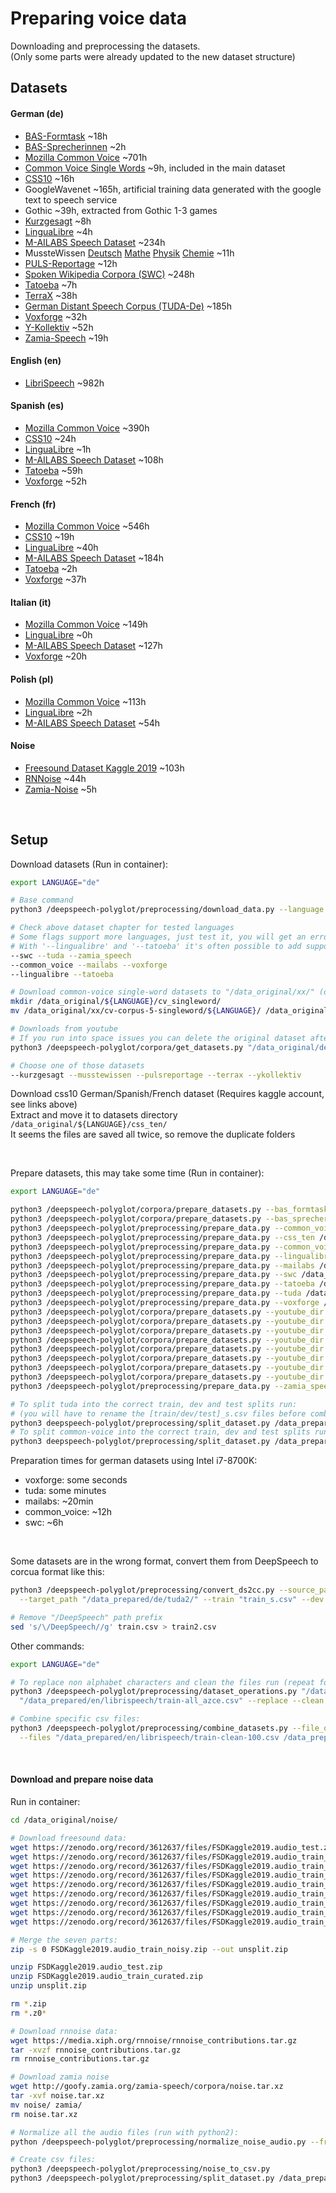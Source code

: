 # Preparing voice data

Downloading and preprocessing the datasets. \
(Only some parts were already updated to the new dataset structure)

## Datasets

#### German (de)

- [BAS-Formtask](https://clarin.phonetik.uni-muenchen.de/BASRepository/Public/Corpora/FORMTASK/FORMTASK.2.php) ~18h
- [BAS-Sprecherinnen](https://clarin.phonetik.uni-muenchen.de/BASRepository/Public/Corpora/SprecherInnen/SprecherInnen.1.php) ~2h
- [Mozilla Common Voice](https://voice.mozilla.org/) ~701h
- [Common Voice Single Words](https://voice.mozilla.org/) ~9h, included in the main dataset
- [CSS10](https://www.kaggle.com/bryanpark/german-single-speaker-speech-dataset) ~16h
- GoogleWavenet ~165h, artificial training data generated with the google text to speech service
- Gothic ~39h, extracted from Gothic 1-3 games
- [Kurzgesagt](https://www.youtube.com/c/KurzgesagtDE/videos) ~8h
- [LinguaLibre](https://lingualibre.org/wiki/LinguaLibre:Main_Page) ~4h
- [M-AILABS Speech Dataset](https://www.caito.de/2019/01/the-m-ailabs-speech-dataset/) ~234h
- MussteWissen [Deutsch](https://www.youtube.com/c/musstewissenDeutsch/videos) [Mathe](https://www.youtube.com/c/musstewissenMathe/videos) [Physik](https://www.youtube.com/c/musstewissenPhysik/videos) [Chemie](https://www.youtube.com/c/musstewissenChemie/videos) ~11h
- [PULS-Reportage](https://www.youtube.com/puls/videos) ~12h
- [Spoken Wikipedia Corpora (SWC)](https://nats.gitlab.io/swc/) ~248h
- [Tatoeba](https://tatoeba.org/deu/sentences/search?query=&from=deu&to=und&user=&orphans=no&unapproved=no&has_audio=yes&tags=&list=&native=&trans_filter=limit&trans_to=und&trans_link=&trans_user=&trans_orphan=&trans_unapproved=&trans_has_audio=&sort_reverse=&sort=relevance) ~7h
- [TerraX](https://www.youtube.com/c/terra-x/videos) ~38h
- [German Distant Speech Corpus (TUDA-De)](https://www.inf.uni-hamburg.de/en/inst/ab/lt/resources/data/acoustic-models.html) ~185h
- [Voxforge](http://www.voxforge.org/home/forums/other-languages/german/open-speech-data-corpus-for-german) ~32h
- [Y-Kollektiv](https://www.youtube.com/c/ykollektiv/videos) ~52h
- [Zamia-Speech](https://goofy.zamia.org/zamia-speech/corpora/zamia_de/) ~19h

#### English (en)

- [LibriSpeech](http://www.openslr.org/11) ~982h

#### Spanish (es)

- [Mozilla Common Voice](https://voice.mozilla.org/) ~390h
- [CSS10](https://www.kaggle.com/bryanpark/spanish-single-speaker-speech-dataset) ~24h
- [LinguaLibre](https://lingualibre.org/wiki/LinguaLibre:Main_Page) ~1h
- [M-AILABS Speech Dataset](https://www.caito.de/2019/01/the-m-ailabs-speech-dataset/) ~108h
- [Tatoeba](https://tatoeba.org/spa/sentences/search?query=&from=spa&to=und&user=&orphans=no&unapproved=no&has_audio=yes&tags=&list=&native=&trans_filter=limit&trans_to=und&trans_link=&trans_user=&trans_orphan=&trans_unapproved=&trans_has_audio=&sort_reverse=&sort=relevance) ~59h
- [Voxforge](http://www.voxforge.org/home/) ~52h

#### French (fr)

- [Mozilla Common Voice](https://voice.mozilla.org/) ~546h
- [CSS10](https://www.kaggle.com/bryanpark/french-single-speaker-speech-dataset) ~19h
- [LinguaLibre](https://lingualibre.org/wiki/LinguaLibre:Main_Page) ~40h
- [M-AILABS Speech Dataset](https://www.caito.de/2019/01/the-m-ailabs-speech-dataset/) ~184h
- [Tatoeba](https://tatoeba.org/fra/sentences/search?query=&from=fra&to=und&user=&orphans=no&unapproved=no&has_audio=yes&tags=&list=&native=&trans_filter=limit&trans_to=und&trans_link=&trans_user=&trans_orphan=&trans_unapproved=&trans_has_audio=&sort_reverse=&sort=relevance) ~2h
- [Voxforge](http://www.voxforge.org/home/) ~37h

#### Italian (it)

- [Mozilla Common Voice](https://voice.mozilla.org/) ~149h
- [LinguaLibre](https://lingualibre.org/wiki/LinguaLibre:Main_Page) ~0h
- [M-AILABS Speech Dataset](https://www.caito.de/2019/01/the-m-ailabs-speech-dataset/) ~127h
- [Voxforge](http://www.voxforge.org/home/) ~20h

#### Polish (pl)

- [Mozilla Common Voice](https://voice.mozilla.org/) ~113h
- [LinguaLibre](https://lingualibre.org/wiki/LinguaLibre:Main_Page) ~2h
- [M-AILABS Speech Dataset](https://www.caito.de/2019/01/the-m-ailabs-speech-dataset/) ~54h

#### Noise

- [Freesound Dataset Kaggle 2019](https://zenodo.org/record/3612637#.Xjq7OuEo9rk) ~103h
- [RNNoise](https://people.xiph.org/~jm/demo/rnnoise/) ~44h
- [Zamia-Noise](http://goofy.zamia.org/zamia-speech/corpora/noise.tar.xz) ~5h

<br>

## Setup

Download datasets (Run in container):

```bash
export LANGUAGE="de"

# Base command
python3 /deepspeech-polyglot/preprocessing/download_data.py --language "${LANGUAGE}" --target_path "/data_original/${LANGUAGE}/" [InsertDatasetHere]

# Check above dataset chapter for tested languages
# Some flags support more languages, just test it, you will get an error message if it's not supported or existing
# With '--lingualibre' and '--tatoeba' it's often possible to add support by finding out the language conversion codes
--swc --tuda --zamia_speech
--common_voice --mailabs --voxforge
--lingualibre --tatoeba

# Download common-voice single-word datasets to "/data_original/xx/" (only possible by hand, contains multiple languages)
mkdir /data_original/${LANGUAGE}/cv_singleword/
mv /data_original/xx/cv-corpus-5-singleword/${LANGUAGE}/ /data_original/${LANGUAGE}/cv_singleword/${LANGUAGE}/

# Downloads from youtube
# If you run into space issues you can delete the original dataset after dataset peparation
python3 /deepspeech-polyglot/corpora/get_datasets.py "/data_original/de/" [InsertDatasetHere]

# Choose one of those datasets
--kurzgesagt --musstewissen --pulsreportage --terrax --ykollektiv

```

Download css10 German/Spanish/French dataset (Requires kaggle account, see links above) \
Extract and move it to datasets directory `/data_original/${LANGUAGE}/css_ten/` \
It seems the files are saved all twice, so remove the duplicate folders

<br/>

Prepare datasets, this may take some time (Run in container):

```bash
export LANGUAGE="de"

python3 /deepspeech-polyglot/corpora/prepare_datasets.py --bas_formtask /data_original/de/FORMTASK/ /data_prepared/de/bas_formtask/
python3 /deepspeech-polyglot/corpora/prepare_datasets.py --bas_sprecherinnen /data_original/de/SprecherInnen/ /data_prepared/de/bas_sprecherinnen/
python3 /deepspeech-polyglot/preprocessing/prepare_data.py --common_voice /data_original/${LANGUAGE}/common_voice/${LANGUAGE}/ /data_prepared/${LANGUAGE}/common_voice/
python3 /deepspeech-polyglot/preprocessing/prepare_data.py --css_ten /data_original/${LANGUAGE}/css_ten/ /data_prepared/${LANGUAGE}/css_ten/
python3 /deepspeech-polyglot/preprocessing/prepare_data.py --common_voice /data_original/${LANGUAGE}/cv_singleword/${LANGUAGE}/ /data_prepared/${LANGUAGE}/cv_singleword/
python3 /deepspeech-polyglot/preprocessing/prepare_data.py --lingualibre /data_original/${LANGUAGE}/lingualibre/ /data_prepared/${LANGUAGE}/lingualibre/
python3 /deepspeech-polyglot/preprocessing/prepare_data.py --mailabs /data_original/${LANGUAGE}/mailabs/ /data_prepared/${LANGUAGE}/mailabs/
python3 /deepspeech-polyglot/preprocessing/prepare_data.py --swc /data_original/${LANGUAGE}/swc/ /data_prepared/${LANGUAGE}/swc/
python3 /deepspeech-polyglot/preprocessing/prepare_data.py --tatoeba /data_original/${LANGUAGE}/tatoeba/ /data_prepared/${LANGUAGE}/tatoeba/
python3 /deepspeech-polyglot/preprocessing/prepare_data.py --tuda /data_original/${LANGUAGE}/tuda/ /data_prepared/${LANGUAGE}/tuda/
python3 /deepspeech-polyglot/preprocessing/prepare_data.py --voxforge /data_original/${LANGUAGE}/voxforge/ /data_prepared/${LANGUAGE}/voxforge/
python3 /deepspeech-polyglot/corpora/prepare_datasets.py --youtube_dir /data_original/${LANGUAGE}/kurzgesagt/ /data_prepared/${LANGUAGE}/kurzgesagt/
python3 /deepspeech-polyglot/corpora/prepare_datasets.py --youtube_dir /data_original/${LANGUAGE}/musstewissen_deutsch/ /data_prepared/${LANGUAGE}/musstewissen_deutsch/
python3 /deepspeech-polyglot/corpora/prepare_datasets.py --youtube_dir /data_original/${LANGUAGE}/musstewissen_mathe/ /data_prepared/${LANGUAGE}/musstewissen_mathe/
python3 /deepspeech-polyglot/corpora/prepare_datasets.py --youtube_dir /data_original/${LANGUAGE}/musstewissen_physik/ /data_prepared/${LANGUAGE}/musstewissen_physik/
python3 /deepspeech-polyglot/corpora/prepare_datasets.py --youtube_dir /data_original/${LANGUAGE}/musstewissen_chemie/ /data_prepared/${LANGUAGE}/musstewissen_chemie/
python3 /deepspeech-polyglot/corpora/prepare_datasets.py --youtube_dir /data_original/${LANGUAGE}/pulsreportage/ /data_prepared/${LANGUAGE}/pulsreportage/
python3 /deepspeech-polyglot/corpora/prepare_datasets.py --youtube_dir /data_original/${LANGUAGE}/terrax/ /data_prepared/${LANGUAGE}/terrax/
python3 /deepspeech-polyglot/corpora/prepare_datasets.py --youtube_dir /data_original/${LANGUAGE}/ykollektiv/ /data_prepared/${LANGUAGE}/ykollektiv/
python3 /deepspeech-polyglot/preprocessing/prepare_data.py --zamia_speech /data_original/${LANGUAGE}/zamia_speech/ /data_prepared/${LANGUAGE}/zamia_speech/

# To split tuda into the correct train, dev and test splits run:
# (you will have to rename the [train/dev/test]_s.csv files before combining them with other datasets)
python3 deepspeech-polyglot/preprocessing/split_dataset.py /data_prepared/de/tuda/all.csv --tuda --file_appendix _s
# To split common-voice into the correct train, dev and test splits run:
python3 deepspeech-polyglot/preprocessing/split_dataset.py /data_prepared/${LANGUAGE}/common_voice/all.csv --common_voice --common_voice_org /data_original/${LANGUAGE}/common_voice/${LANGUAGE}/ --file_appendix _s
```

Preparation times for german datasets using Intel i7-8700K:

- voxforge: some seconds
- tuda: some minutes
- mailabs: ~20min
- common_voice: ~12h
- swc: ~6h

<br>

Some datasets are in the wrong format, convert them from DeepSpeech to corcua format like this:

```bash
python3 /deepspeech-polyglot/preprocessing/convert_ds2cc.py --source_path "/data_prepared/de/tuda/" \
  --target_path "/data_prepared/de/tuda2/" --train "train_s.csv" --dev "dev_s.csv" --test "test_s.csv"

# Remove "/DeepSpeech" path prefix
sed 's/\/DeepSpeech//g' train.csv > train2.csv
```

Other commands:

```bash
export LANGUAGE="de"

# To replace non alphabet characters and clean the files run (repeat for all 3 csv files, but don't clean the test file):
python3 /deepspeech-polyglot/preprocessing/dataset_operations.py "/data_prepared/en/librispeech/train-all.csv" \
  "/data_prepared/en/librispeech/train-all_azce.csv" --replace --clean --exclude

# Combine specific csv files:
python3 /deepspeech-polyglot/preprocessing/combine_datasets.py --file_output "/data_prepared/en/librispeech/train-all.csv" \
  --files "/data_prepared/en/librispeech/train-clean-100.csv /data_prepared/en/librispeech/train-clean-360.csv /data_prepared/en/librispeech/train-other-500.csv"
```

<br/>

#### Download and prepare noise data

Run in container:

```bash
cd /data_original/noise/

# Download freesound data:
wget https://zenodo.org/record/3612637/files/FSDKaggle2019.audio_test.zip?download=1 -O FSDKaggle2019.audio_test.zip
wget https://zenodo.org/record/3612637/files/FSDKaggle2019.audio_train_curated.zip?download=1 -O FSDKaggle2019.audio_train_curated.zip
wget https://zenodo.org/record/3612637/files/FSDKaggle2019.audio_train_noisy.z01?download=1 -O FSDKaggle2019.audio_train_noisy.z01
wget https://zenodo.org/record/3612637/files/FSDKaggle2019.audio_train_noisy.z02?download=1 -O FSDKaggle2019.audio_train_noisy.z02
wget https://zenodo.org/record/3612637/files/FSDKaggle2019.audio_train_noisy.z03?download=1 -O FSDKaggle2019.audio_train_noisy.z03
wget https://zenodo.org/record/3612637/files/FSDKaggle2019.audio_train_noisy.z04?download=1 -O FSDKaggle2019.audio_train_noisy.z04
wget https://zenodo.org/record/3612637/files/FSDKaggle2019.audio_train_noisy.z05?download=1 -O FSDKaggle2019.audio_train_noisy.z05
wget https://zenodo.org/record/3612637/files/FSDKaggle2019.audio_train_noisy.z06?download=1 -O FSDKaggle2019.audio_train_noisy.z06
wget https://zenodo.org/record/3612637/files/FSDKaggle2019.audio_train_noisy.zip?download=1 -O FSDKaggle2019.audio_train_noisy.zip

# Merge the seven parts:
zip -s 0 FSDKaggle2019.audio_train_noisy.zip --out unsplit.zip

unzip FSDKaggle2019.audio_test.zip
unzip FSDKaggle2019.audio_train_curated.zip
unzip unsplit.zip

rm *.zip
rm *.z0*

# Download rnnoise data:
wget https://media.xiph.org/rnnoise/rnnoise_contributions.tar.gz
tar -xvzf rnnoise_contributions.tar.gz
rm rnnoise_contributions.tar.gz

# Download zamia noise
wget http://goofy.zamia.org/zamia-speech/corpora/noise.tar.xz
tar -xvf noise.tar.xz
mv noise/ zamia/
rm noise.tar.xz

# Normalize all the audio files (run with python2):
python /deepspeech-polyglot/preprocessing/normalize_noise_audio.py --from_dir /data_original/noise/ --to_dir /data_prepared/noise/ --max_sec 45

# Create csv files:
python3 /deepspeech-polyglot/preprocessing/noise_to_csv.py
python3 /deepspeech-polyglot/preprocessing/split_dataset.py /data_prepared/noise/all.csv  --split "70|15|15"
```
